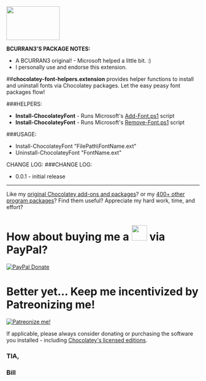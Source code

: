 <img src="https://raw.githubusercontent.com/bcurran3/ChocolateyPackages/master/mylogos/myunofficialChocolateylogo_icon.png" width="139" height="88">

**BCURRAN3'S PACKAGE NOTES:**
* A BCURRAN3 original! - Microsoft helped a little bit. :)
* I personally use and endorse this extension.

##**chocolatey-font-helpers.extension** provides helper functions to install and uninstall fonts via Chocolatey packages. Let the easy peasy font packages flow!

###HELPERS:
* **Install-ChocolateyFont** - Runs Microsoft's [Add-Font.ps1](https://blogs.technet.microsoft.com/deploymentguys/2010/12/04/adding-and-removing-fonts-with-windows-powershell/) script
* **Install-ChocolateyFont** - Runs Microsoft's [Remove-Font.ps1](https://blogs.technet.microsoft.com/deploymentguys/2010/12/04/adding-and-removing-fonts-with-windows-powershell/) script

###USAGE:
* Install-ChocolateyFont "FilePath\FontName.ext"
* Uninstall-ChocolateyFont "FontName.ext"

CHANGE LOG:
###CHANGE LOG:
* 0.0.1 - initial release

***

Like my [original Chocolatey add-ons and packages](https://chocolatey.org/search?q=tag%3Abcurran3)? or my [400+ other program packages](https://chocolatey.org/profiles/bcurran3)? Find them useful? Appreciate my hard work, time, and effort?


<h1>How about buying me a <img src="https://cdn.rawgit.com/bcurran3/ChocolateyPackages/master/mylogos/beer.png" alt="" width="40" height="40"> via PayPal?</h1>

[![PayPal Donate](https://www.paypalobjects.com/webstatic/mktg/logo/AM_SbyPP_mc_vs_dc_ae.jpg)](https://www.paypal.me/bcurran3donations)

<h1>Better yet... Keep me incentivized by Patreonizing me!</h1>

[![Patreonize me!](https://c5.patreon.com/external/logo/downloads_wordmark_white_on_coral.png)](https://www.patreon.com/bcurran3)


If applicable, please always consider donating or purchasing the software you installed - including [Chocolatey's licensed editions](https://chocolatey.org/pricing).

<h3>TIA,</h3>

<h3>Bill</h3>




